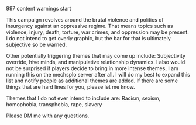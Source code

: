 997
content warnings
start

This campaign revolves around the brutal violence and politics of insurgency against an oppressive regime. That means topics such as violence, injury, death, torture, war crimes, and oppression may be present. I do not intend to get overly graphic, but the bar for that is ultimately subjective so be warned.

Other potentially triggering themes that may come up include: Subjectivity override, hive minds, and manipulative relationship dynamics.
I also would not be surprised if players decide to bring in more intense themes, I am running this on the mechsplo server after all. I will do my best to expand this list and notify people as additional themes are added. If there are some things that are hard lines for you, please let me know.

Themes that I do not ever intend to include are: Racism, sexism, homophobia, transphobia, rape, slavery

Please DM me with any questions.